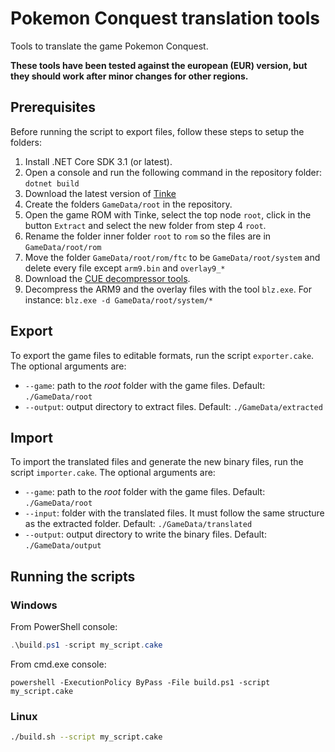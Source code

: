 # Pokemon Conquest translation tools

Tools to translate the game Pokemon Conquest.

**These tools have been tested against the european (EUR) version, but they
should work after minor changes for other regions.**

## Prerequisites

Before running the script to export files, follow these steps to setup the
folders:

1. Install .NET Core SDK 3.1 (or latest).
2. Open a console and run the following command in the repository folder:
   `dotnet build`
3. Download the latest version of
   [Tinke](https://github.com/pleonex/tinke/releases/latest)
4. Create the folders `GameData/root` in the repository.
5. Open the game ROM with Tinke, select the top node `root`, click in the button
   `Extract` and select the new folder from step 4 `root`.
6. Rename the folder inner folder `root` to `rom` so the files are in
   `GameData/root/rom`
7. Move the folder `GameData/root/rom/ftc` to be `GameData/root/system` and
   delete every file except `arm9.bin` and `overlay9_*`
8. Download the
   [CUE decompressor tools](https://www.romhacking.net/utilities/826/).
9. Decompress the ARM9 and the overlay files with the tool `blz.exe`. For
   instance: `blz.exe -d GameData/root/system/*`

## Export

To export the game files to editable formats, run the script `exporter.cake`.
The optional arguments are:

- `--game`: path to the _root_ folder with the game files. Default:
  `./GameData/root`
- `--output`: output directory to extract files. Default: `./GameData/extracted`

## Import

To import the translated files and generate the new binary files, run the script
`importer.cake`. The optional arguments are:

- `--game`: path to the _root_ folder with the game files. Default:
  `./GameData/root`
- `--input`: folder with the translated files. It must follow the same structure
  as the extracted folder. Default: `./GameData/translated`
- `--output`: output directory to write the binary files. Default:
  `./GameData/output`

## Running the scripts

### Windows

From PowerShell console:

```powershell
.\build.ps1 -script my_script.cake
```

From cmd.exe console:

```batch
powershell -ExecutionPolicy ByPass -File build.ps1 -script my_script.cake
```

### Linux

```bash
./build.sh --script my_script.cake
```
